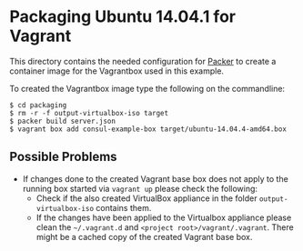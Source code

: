 # Packaging Ubuntu 14.04.1 for Vagrant

This directory contains the needed configuration for 
[Packer](https://packer.io/) to create a container image
for the Vagrantbox used in this example.

To created the Vagrantbox image type the following 
on the commandline:

    $ cd packaging
    $ rm -r -f output-virtualbox-iso target
    $ packer build server.json
    $ vagrant box add consul-example-box target/ubuntu-14.04.4-amd64.box
    
    
## Possible Problems

- If changes done to the created Vagrant base box does not
  apply to the running box started via `vagrant up` 
  please check the following:
    * Check if the also created VirtualBox appliance in the
      folder `output-virtualbox-iso` contains them.
    * If the changes have been applied to the Virtualbox
      appliance please clean the `~/.vagrant.d` 
      and `<project root>/vagrant/.vagrant`. There might
      be a cached copy of the created Vagrant base box.
      
